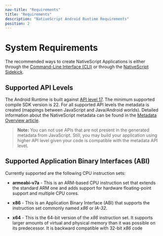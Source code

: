```yaml
---
nav-title: "Requirements"
title: "Requirements"
description: "NativeScript Android Runtime Requirements"
position: 2
---
```


# System Requirements
The recommended ways to create NativeScript Applications is either through the [Command-Line Interface (CLI)](https://github.com/NativeScript/nativescript-cli) or through the [NativeScript Sidekick](https://www.nativescript.org/nativescript-sidekick).

## Supported API Levels
The Android Runtime is built against [API level 17](http://developer.android.com/about/versions/android-4.2.html). The minimum supported compile SDK version is 22. For all supported API levels the metadata is created (mappings between JavaScript and Java/Android worlds). Detailed information about the NativeScript metadata can be found in the [Metadata Overview article](metadata/overview.md).

> **Note:** You can not use APIs that are not present in the generated metadata from JavaScript. Still, you may build your application using higher API level given your code is compatible with the metadata API level.

## Supported Application Binary Interfaces (ABI)
Currently supported are the following CPU instruction sets:

- **armeabi-v7a** - This is an ARM-based CPU instruction set that extends the standard ARM one and adds support for hardware floating-point support and multiple CPU cores.

- **x86** - This is an Application Binary Interface (ABI) that supports the instruction set commonly named *x86* or *IA-32*.

- **x64** - This is the 64-bit version of the *x86* instruction set. It supports larger amounts of virtual and physical memory than it was possible on its predecessor. It is backward compatible with 32-bit *x86* code
